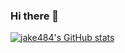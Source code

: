 ### Hi there 👋

[![jake484's GitHub stats](https://github-readme-stats.vercel.app/api?username=ai4energy)](https://github.com/anuraghazra/github-readme-stats)

<!--
**jake484/jake484** is a ✨ _special_ ✨ repository because its `README.md` (this file) appears on your GitHub profile.

Here are some ideas to get you started:

- 🔭 I’m currently working on ...
- 🌱 I’m currently learning ...
- 👯 I’m looking to collaborate on ...
- 🤔 I’m looking for help with ...
- 💬 Ask me about ...
- 📫 How to reach me: ...
- 😄 Pronouns: ...
- ⚡ Fun fact: ...
-->
